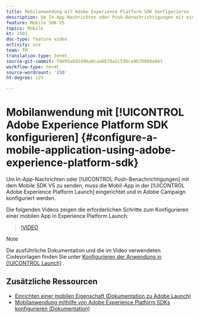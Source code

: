 ```yaml
---
title: Mobilanwendung mit Adobe Experience Platform SDK konfigurieren
description: Um In-App-Nachrichten oder Push-Benachrichtigungen mit einer Experience Cloud-SDK-Anwendung zu senden, muss beim Start der Adobe Experience Platform eine mobile App eingerichtet und in Adobe Campaign konfiguriert werden
feature: Mobile SDK V5
topics: Mobile
kt: 2501
doc-type: feature video
activity: use
team: TM
translation-type: tm+mt
source-git-commit: f0d95ab02496a9caa6b79a2c536ce9b7090da943
workflow-type: tm+mt
source-wordcount: '150'
ht-degree: 12%

---
```



# Mobilanwendung mit [!UICONTROL Adobe Experience Platform SDK konfigurieren] {#configure-a-mobile-application-using-adobe-experience-platform-sdk}

Um In-App-Nachrichten oder [!UICONTROL Push-Benachrichtigungen] mit dem Mobile SDK V5 zu senden, muss die Mobil-App in der [!UICONTROL Adobe Experience Platform Launch] eingerichtet und in Adobe Campaign konfiguriert werden.

Die folgenden Videos zeigen die erforderlichen Schritte zum Konfigurieren einer mobilen App in Experience Platform Launch:

>[!VIDEO](https://video.tv.adobe.com/v/26224?quality=12)

>[!NOTE]
>Die ausführliche Dokumentation und die im Video verwendeten Codevorlagen finden Sie unter [Konfigurieren der Anwendung in [!UICONTROL Launch]](https://helpx.adobe.com/campaign/kb/configuring-app-sdk.html#ConfiguringyourapplicationinLaunch) .

## Zusätzliche Ressourcen

* [Einrichten einer mobilen Eigenschaft (Dokumentation zu Adobe Launch)](https://aep-sdks.gitbook.io/docs/getting-started/create-a-mobile-property)
* [Mobilanwendung mithilfe von Adobe Experience Platform SDKs konfigurieren (Dokumentation)](https://helpx.adobe.com/de/campaign/kb/configuring-app-sdk.html)
